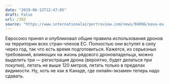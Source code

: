 ```yaml
---
date: "2019-06-12T12:47:05"
draft: False
url: /382
source: "https://www.internationalairportreview.com/news/94096/easa-eu-wide-drone-regulations/"
---
```


Евросоюз принял и опубликовал общие правила использования дронов на территории всех стран-членов ЕС. Полностью они вступят в силу через год, так что есть время подготовиться.
Кажется, из серьезных требований, влияющих на жизнь рядового дроновладельца, можно выделить три — регистрация дрона (вероятно, будет делаться при покупке), летать не выше 120 метров, летать только в пределах видимости. Ну, хоть не как в Канаде, где онлайн-экзамен теперь надо сдавать.
